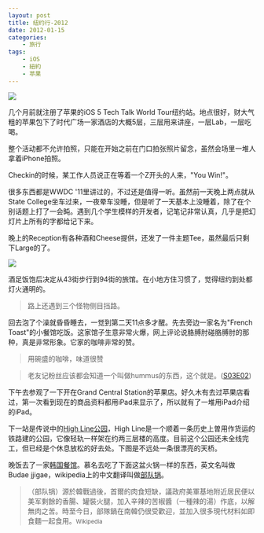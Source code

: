 ```yaml
--- 
layout: post
title: 纽约行-2012 
date: 2012-01-15
categories:
    - 旅行
tags:
    - iOS
    - 紐約
    - 苹果
---
```

![](https://farm9.staticflickr.com/8025/7146883263_2d7bdbf8b3_z.jpg)

几个月前就注册了苹果的iOS 5 Tech Talk World Tour纽约站。地点很好，财大气粗的苹果包下了时代广场一家酒店的大概5层，三层用来讲座，一层Lab，一层吃喝。

整个活动都不允许拍照，只能在开始之前在门口拍张照片留念，虽然会场里一堆人拿着iPhone拍照。

Checkin的时候，某工作人员说正在等着一个Z开头的人来，"You Win!"。

很多东西都是WWDC '11里讲过的，不过还是值得一听。虽然前一天晚上两点就从State College坐车过来，一夜晕车没睡，但是听了一天基本上没睡着，除了在个别话题上打了一会盹。遇到几个学生模样的开发者，记笔记非常认真，几乎是把幻灯片上所有的字都给记下来。

晚上的Reception有各种酒和Cheese提供，还发了一件主题Tee，虽然最后只剩下Large的了。

![](https://farm6.staticflickr.com/5315/7000797012_c20f897e31_z.jpg)

酒足饭饱后决定从43街步行到94街的旅馆。在小地方住习惯了，觉得纽约到处都灯火通明的。

>路上还遇到三个怪物侧目挡路。

回去泡了个澡就昏昏睡去，一觉到第二天11点多才醒。先去旁边一家名为"French Toast"的小餐馆吃饭。这家馆子生意非常火爆，网上评论说胳膊肘碰胳膊肘的那种，真是非常形象。它家的咖啡非常的赞。

>用碗盛的咖啡，味道很赞

>老友记粉丝应该都会知道一个叫做hummus的东西，这个就是。([S03E02](http://www.friendscafe.org/scripts/s3/302.php))

下午去参观了一下开在Grand Central Station的苹果店。好久木有去过苹果店看过，第一次看到现在的商品资料都用iPad来显示了，所以就有了一堆用iPad介绍的iPad。

下一站是传说中的[High Line公园](http://www.thehighline.org/)，High Line是一个顺着一条历史上曽用作货运的铁路建的公园，它像轻轨一样架在约两三层楼的高度。目前这个公园还未全线完工，但已经是个休息放松的好去处。下图是不远处一条很漂亮的天桥。

晚饭去了一家[韩国餐馆](http://www.yelp.com/biz/pocha-32-new-york)。慕名去吃了下面这盆火锅一样的东西，英文名叫做Budae jjigae，wikipedia上的中文翻译叫做[部队锅](http://zh.wikipedia.org/wiki/%E9%83%A8%E9%9A%8A%E9%8D%8B)。

>（部队锅）源於韓戰過後，首爾的肉食短缺，議政府美軍基地附近居民便以美军剩餘的香腸、罐裝火腿，加入辛辣的苦椒醬（一種辣的湯）作底，以解無肉之苦。時至今日，部隊鍋在南韓仍很受歡迎，並加入很多現代材料如即食麵一起食用。<small>Wikipedia</small>

